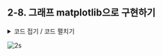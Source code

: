## 2-8. 그래프 matplotlib으로 구현하기

<details>
  <summary> 코드 접기 / 코드 펼치기 </summary>


~~~python

import matplotlib.pyplot as plt


index = [x for x in range(-10, 11)]
second = [x**2 + 10 for x in range(-10, 11)]
second_2 = [2 * x ** 2 + 5 for x in range(-10, 11)]
second_3 = [4 * x ** 2 + 0 for x in range(-10, 11)]


index_2 = [x for x in range(-10, 1)]
first_1 = [x*5 for x in reversed(range(11))]

index_3 = [x for x in range(11)]
first_2 = [x*5 for x in range(11)]

~~~

~~~ python
fig, ax = plt.subplots()

ax.spines['left'].set_position('center')
ax.spines['top'].set_visible(False)
ax.spines['right'].set_visible(False)

ax.set_ylim(ymin=0, ymax=100)
ax.plot(index, second)
ax.plot(index, second_2, 'r')
ax.plot(index, second_3, 'b')

ax.plot(index_2, first_1, 'k', label='gradient=5')
ax.plot(index_3, first_2, 'g', label='gradient=5')

ax.legend()
~~~

</details>

![2s](https://github.com/MaugeaLee/summer2023/assets/92789013/45f08087-c3ea-4cca-8933-280eca056a51)

